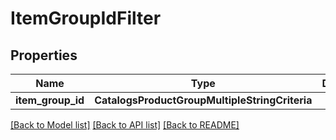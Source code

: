 # ItemGroupIdFilter


## Properties
Name | Type | Description | Notes
------------ | ------------- | ------------- | -------------
**item_group_id** | **CatalogsProductGroupMultipleStringCriteria** |  | 

[[Back to Model list]](../README.md#documentation-for-models) [[Back to API list]](../README.md#documentation-for-api-endpoints) [[Back to README]](../README.md)



